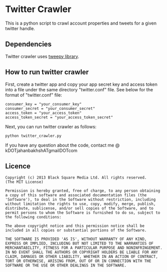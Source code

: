 Twitter Crawler
===============
<p>This is a python script to crawl account properties and tweets for a given twitter handle.</p>

## Dependencies

Twitter crawler uses <a href="https://github.com/tweepy/tweepy">tweepy library</a>. 

## How to run twitter crawler

First, create a twitter app and copy your app secret key and access token into a file under the same directory "twitter.conf" file. See below for the format of "twitter.conf" file:

	consumer_key = "your_consumer_key"
	consumer_secret = "your_consumer_secret"
	access_token = "your_access_token"
	access_token_secret = "your_access_token_secret"

Next, you can run twitter crawler as follows:

	python twitter_crawler.py

<p>
If you have any question about the code, contact me @ kDOTjahanbakhshATgmailDOTcom
</p>

## Licence

    Copyright (c) 2013 Black Square Media Ltd. All rights reserved.
    (The MIT License)

    Permission is hereby granted, free of charge, to any person obtaining
    a copy of this software and associated documentation files (the
    'Software'), to deal in the Software without restriction, including
    without limitation the rights to use, copy, modify, merge, publish,
    distribute, sublicense, and/or sell copies of the Software, and to
    permit persons to whom the Software is furnished to do so, subject to
    the following conditions:

    The above copyright notice and this permission notice shall be
    included in all copies or substantial portions of the Software.

    THE SOFTWARE IS PROVIDED 'AS IS', WITHOUT WARRANTY OF ANY KIND,
    EXPRESS OR IMPLIED, INCLUDING BUT NOT LIMITED TO THE WARRANTIES OF
    MERCHANTABILITY, FITNESS FOR A PARTICULAR PURPOSE AND NONINFRINGEMENT.
    IN NO EVENT SHALL THE AUTHORS OR COPYRIGHT HOLDERS BE LIABLE FOR ANY
    CLAIM, DAMAGES OR OTHER LIABILITY, WHETHER IN AN ACTION OF CONTRACT,
    TORT OR OTHERWISE, ARISING FROM, OUT OF OR IN CONNECTION WITH THE
    SOFTWARE OR THE USE OR OTHER DEALINGS IN THE SOFTWARE.
